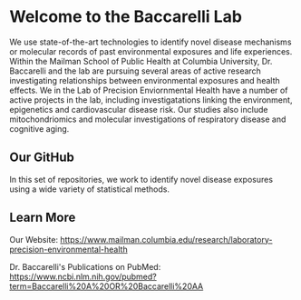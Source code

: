 # Welcome to the Baccarelli Lab
We use state-of-the-art technologies to identify novel disease mechanisms or molecular records of past environmental exposures and life experiences. Within the Mailman School of Public Health at Columbia University, Dr. Baccarelli and the lab are pursuing several areas of active research investigating relationships between environmental exposures and health effects. We in the Lab of Precision Enviornmental Health have a number of active projects in the lab, including investigatations linking the environment, epigenetics and cardiovascular disease risk. Our studies also include mitochondriomics and molecular investigations of respiratory disease and cognitive aging. 

## Our GitHub
In this set of repositories, we work to identify novel disease exposures using a wide variety of statistical methods.

## Learn More 
Our Website: https://www.mailman.columbia.edu/research/laboratory-precision-environmental-health

Dr. Baccarelli's Publications on PubMed: https://www.ncbi.nlm.nih.gov/pubmed?term=Baccarelli%20A%20OR%20Baccarelli%20AA
